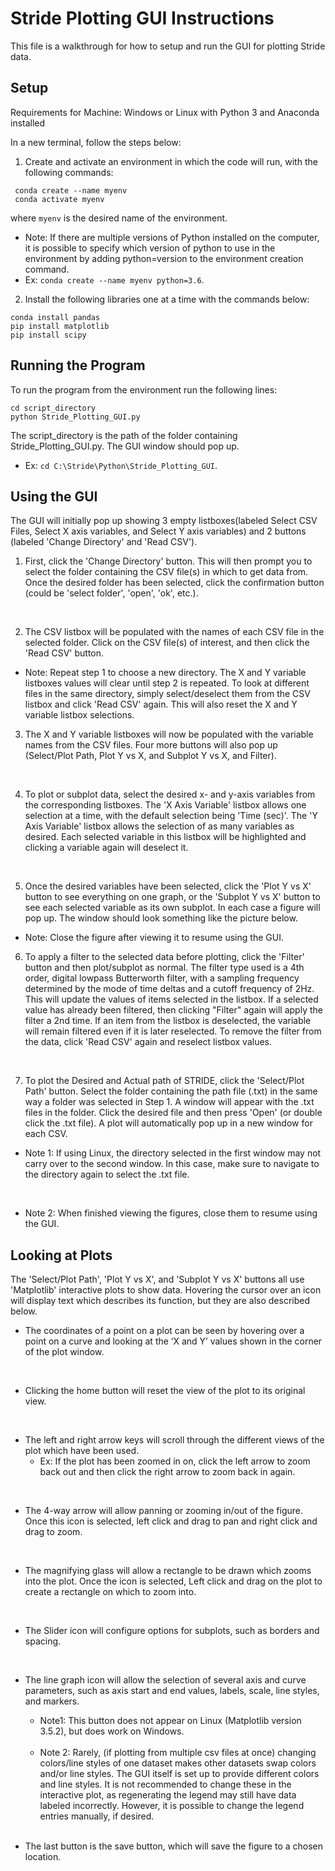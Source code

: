 # Stride Plotting GUI Instructions

This file is a walkthrough for how to setup and run the GUI for plotting Stride data.

Setup
---
Requirements for Machine: Windows or Linux with Python 3 and Anaconda installed

In a new terminal, follow the steps below:
1. Create and activate an environment in which the code will run, with the following commands: 

```
 conda create --name myenv
 conda activate myenv
```
where `myenv` is the desired name of the environment. 

* Note: If there are multiple versions of Python installed on the computer, it is possible to specify which version of python to use in the environment by adding python=version to the environment creation command.  
* Ex: `conda create --name myenv python=3.6`.


2. Install the following libraries one at a time with the commands below:
  
```
conda install pandas
pip install matplotlib
pip install scipy
```

Running the Program
---
To run the program from the environment run the following lines: 
```
cd script_directory
python Stride_Plotting_GUI.py
```
The script_directory is the path of the folder containing Stride_Plotting_GUI.py. The GUI window should pop up. 
* Ex: `cd C:\Stride\Python\Stride_Plotting_GUI`.

Using the GUI
---
The GUI will initially pop up showing 3 empty listboxes(labeled Select CSV Files, Select X axis variables, and Select Y axis variables) and 2 buttons (labeled 'Change Directory' and 'Read CSV').

1. First, click the 'Change Directory' button. This will then prompt you to select the folder containing the CSV file(s) in which to get data from. Once the desired folder has been selected, click the confirmation button (could be 'select folder', 'open', 'ok', etc.). 
<br/>

2. The CSV listbox will be populated with the names of each CSV file in the selected folder. Click on the CSV file(s) of interest, and then click the 'Read CSV' button.

* Note: Repeat step 1 to choose a new directory. The X and Y variable listboxes values will clear until step 2 is repeated. To look at different files in the same directory, simply select/deselect them from the CSV listbox and click 'Read CSV' again. This will also reset the X and Y variable listbox selections. 

3. The X and Y variable listboxes will now be populated with the variable names from the CSV files. Four more buttons will also pop up (Select/Plot Path, Plot Y vs X, and Subplot Y vs X, and Filter).
<br/>

4. To plot or subplot data, select the desired x- and y-axis variables from the corresponding listboxes. The 'X Axis Variable' listbox allows one selection at a time, with the default selection being 'Time (sec)'. The 'Y Axis Variable' listbox allows the selection of as many variables as desired. Each selected variable in this listbox will be highlighted and clicking a variable again will deselect it.  
<br/>

5. Once the desired variables have been selected, click the 'Plot Y vs X' button to see everything on one graph, or the 'Subplot Y vs X' button to see each selected variable as its own subplot. In each case a figure will pop up. The window should look something like the picture below. 

* Note: Close the figure after viewing it to resume using the GUI.

6. To apply a filter to the selected data before plotting, click the 'Filter' button and then plot/subplot as normal. The filter type used is a 4th order, digital lowpass Butterworth filter, with a sampling frequency determined by the mode of time deltas and a cutoff frequency of 2Hz. This will update the values of items selected in the listbox. If a selected value has already been filtered, then clicking "Filter" again will apply the filter a 2nd time. If an item from the listbox is deselected, the variable will remain filtered even if it is later reselected. To remove the filter from the data, click 'Read CSV' again and reselect listbox values. 
<br/> 

7. To plot the Desired and Actual path of STRIDE, click the 'Select/Plot Path' button. Select the folder containing the path file (.txt) in the same way a folder was selected in Step 1. A window will appear with the .txt files in the folder. Click the desired file and then press 'Open' (or double click the .txt file). A plot will automatically pop up in a new window for each CSV.  

* Note 1: If using Linux, the directory selected in the first window may not carry over to the second window. In this case, make sure to navigate to the directory again to select the .txt file.  
<br/>

* Note 2: When finished viewing the figures, close them to resume using the GUI. 

Looking at Plots
---
The 'Select/Plot Path', 'Plot Y vs X', and 'Subplot Y vs X' buttons all use 'Matplotlib' interactive plots to show data. Hovering the cursor over an icon will display text which describes its function, but they are also described below. 

- The coordinates of a point on a plot can be seen by hovering over a point on a curve and looking at the ‘X and Y’ values shown in the corner of the plot window. 
<br/>

- Clicking the home button will reset the view of the plot to its original view.
<br/>

- The left and right arrow keys will scroll through the different views of the plot which have been used.  
    *  Ex: If the plot has been zoomed in on, click the left arrow to zoom back out and then click the right arrow to zoom back in again.
<br/>

- The 4-way arrow will allow panning or zooming in/out of the figure. Once this icon is selected, left click and drag to pan and right click and drag to zoom. 
<br/>

- The magnifying glass will allow a rectangle to be drawn which zooms into the plot. Once the icon is selected, Left click and drag on the plot to create a rectangle on which to zoom into. 
<br/>

- The Slider icon will configure options for subplots, such as borders and spacing. 
<br/>

- The line graph icon will allow the selection of several axis and curve parameters, such as axis start and end values, labels, scale, line styles, and markers. 

    * Note1: This button does not appear on Linux (Matplotlib version 3.5.2), but does work on Windows.
    <br/>

    * Note 2: Rarely, (if plotting from multiple csv files at once) changing colors/line styles of one dataset makes other datasets swap colors and/or line styles. The GUI itself is set up to provide different colors and line styles. It is not recommended to change these in the interactive plot, as regenerating the legend may still have data labeled incorrectly. However, it is possible to change the legend entries manually, if desired. 
    <br/>

- The last button is the save button, which will save the figure to a chosen location.